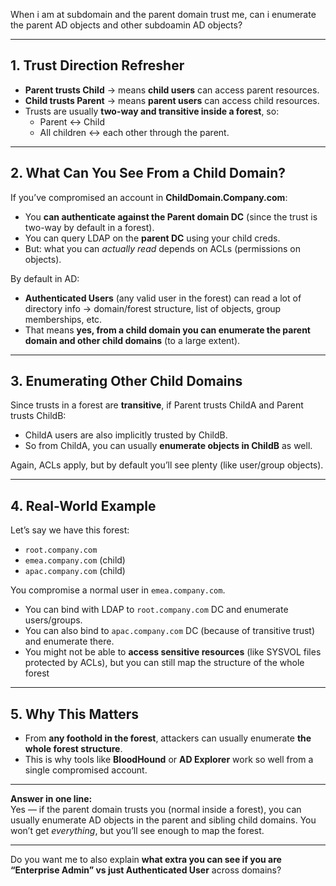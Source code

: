 When i am at subdomain and the parent domain trust me, can i enumerate the parent AD objects and other subdoamin AD objects?

---
## 1. Trust Direction Refresher

- **Parent trusts Child** → means **child users** can access parent resources.
- **Child trusts Parent** → means **parent users** can access child resources.
- Trusts are usually **two-way and transitive inside a forest**, so:
    - Parent ↔ Child
    - All children ↔ each other through the parent.

---
## 2. What Can You See From a Child Domain?

If you’ve compromised an account in **ChildDomain.Company.com**:
- You **can authenticate against the Parent domain DC** (since the trust is two-way by default in a forest).
- You can query LDAP on the **parent DC** using your child creds.
- But: what you can _actually read_ depends on ACLs (permissions on objects).

By default in AD:

- **Authenticated Users** (any valid user in the forest) can read a lot of directory info → domain/forest structure, list of objects, group memberships, etc.
- That means **yes, from a child domain you can enumerate the parent domain and other child domains** (to a large extent).

---

## 3. Enumerating Other Child Domains

Since trusts in a forest are **transitive**, if Parent trusts ChildA and Parent trusts ChildB:
- ChildA users are also implicitly trusted by ChildB.
- So from ChildA, you can usually **enumerate objects in ChildB** as well.

Again, ACLs apply, but by default you’ll see plenty (like user/group objects).

---

## 4. Real-World Example

Let’s say we have this forest:

- `root.company.com`    
- `emea.company.com` (child)
- `apac.company.com` (child)

You compromise a normal user in `emea.company.com`.

- You can bind with LDAP to `root.company.com` DC and enumerate users/groups.
- You can also bind to `apac.company.com` DC (because of transitive trust) and enumerate there.
- You might not be able to **access sensitive resources** (like SYSVOL files protected by ACLs), but you can still map the structure of the whole forest

---
## 5. Why This Matters

- From **any foothold in the forest**, attackers can usually enumerate **the whole forest structure**.
- This is why tools like **BloodHound** or **AD Explorer** work so well from a single compromised account.    
---

**Answer in one line:**  
Yes — if the parent domain trusts you (normal inside a forest), you can usually enumerate AD objects in the parent and sibling child domains. You won’t get _everything_, but you’ll see enough to map the forest.

---

Do you want me to also explain **what extra you can see if you are “Enterprise Admin” vs just Authenticated User** across domains?